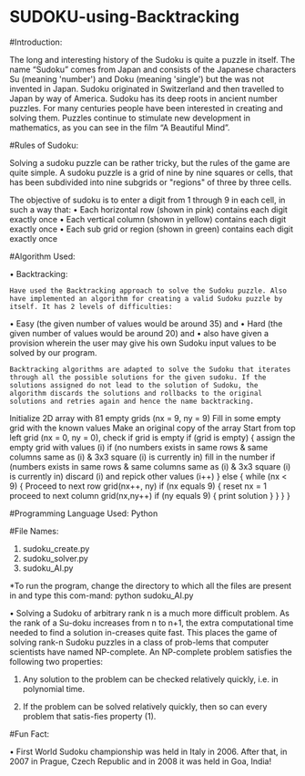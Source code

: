 # SUDOKU-using-Backtracking

#Introduction:

The long and interesting history of the Sudoku is quite a puzzle in itself. The name “Sudoku” comes from Japan and consists of the Japanese characters Su (meaning 'number') and Doku (meaning 'single') but the was not invented in Japan. Sudoku originated in Switzerland and then travelled to Japan by way of America. Sudoku has its deep roots in ancient number puzzles. For many centuries people have been interested in creating and solving them. Puzzles continue to stimulate new development in mathematics, as you can see in the film “A Beautiful Mind”.


#Rules of Sudoku:

Solving a sudoku puzzle can be rather tricky, but the rules of the game are quite simple. A sudoku puzzle is a grid of nine by nine squares or cells, that has been subdivided into nine subgrids or "regions" of three by three cells.

The objective of sudoku is to enter a digit from 1 through 9 in each cell, in such a way that:
•	Each horizontal row (shown in pink) contains each digit exactly once
•	Each vertical column (shown in yellow) contains each digit exactly once
•	Each sub grid or region (shown in green) contains each digit exactly once

#Algorithm Used:

•	Backtracking:

	Have used the Backtracking approach to solve the Sudoku puzzle. Also have implemented an algorithm for creating a valid Sudoku puzzle by itself. It has 2 levels of difficulties: 
•	Easy (the given number of values would be around 35) and 
•	Hard (the given number of values would be around 20) and 
•	also have given a provision wherein the user may give his own Sudoku input values to be solved by our program.

	Backtracking algorithms are adapted to solve the Sudoku that iterates through all the possible solutions for the given sudoku. If the solutions assigned do not lead to the solution of Sudoku, the algorithm discards the solutions and rollbacks to the original solutions and retries again and hence the name backtracking. 

Initialize 2D array with 81 empty grids (nx = 9, ny = 9)
 Fill in some empty grid with the known values
 Make an original copy of the array
 Start from top left grid (nx = 0, ny = 0), check if grid is empty
 if (grid is empty) {
   assign the empty grid with values (i)
   if (no numbers exists in same rows & same columns same as (i) & 3x3 square (i) is currently in)
     fill in the number
   if (numbers exists in same rows & same columns same as (i) & 3x3 square (i) is currently in)
     discard (i) and repick other values (i++)
 }
 else {
   while (nx < 9) {
     Proceed to next row grid(nx++, ny)
     if (nx equals 9) {
       reset nx = 1
       proceed to next column grid(nx,ny++)
       if (ny equals 9) {
         print solution
       }
     }
   }
 }

#Programming Language Used: Python

#File Names: 
1.	sudoku_create.py
2.	sudoku_solver.py
3.	sudoku_AI.py

*To run the program, change the directory to which all the files are present in and type this com-mand: 
python sudoku_AI.py


•	Solving a Sudoku of arbitrary rank n is a much more difficult problem. As the rank of a Su-doku increases from n to n+1, the extra computational time needed to find a solution in-creases quite fast. This places the game of solving rank-n Sudoku puzzles in a class of prob-lems that computer scientists have named NP-complete. An NP-complete problem satisfies the following two properties:

1.	Any solution to the problem can be checked relatively quickly, i.e. in polynomial time.

2.	If the problem can be solved relatively quickly, then so can every problem that satis-fies property (1).

#Fun Fact:

•	First World Sudoku championship was held in Italy in 2006. After that, in 2007 in Prague, Czech Republic and in 2008 it was held in Goa, India!
